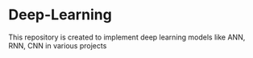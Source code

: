 # Deep-Learning
This repository is created to implement deep learning models like ANN, RNN, CNN in various projects
